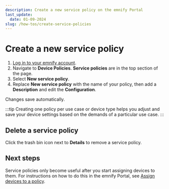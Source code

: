 ```yaml
---
description: Create a new service policy on the emnify Portal
last_update:
  date: 01-09-2024
slug: /how-tos/create-service-policies
---
```


# Create a new service policy

1. [Log in to your emnify account](https://portal.emnify.com/sign).
1. Navigate to **Device Policies**.
   **Service policies** are in the top section of the page.
1. Select **New service policy**.
1. Replace **New service policy** with the name of your policy, then add a **Description** and edit the **Configuration**.

Changes save automatically.

:::tip
Creating one policy per use case or device type helps you adjust and save your device settings based on the demands of a particular use case.
:::

## Delete a service policy

Click the trash bin icon next to **Details** to remove a service policy.

## Next steps

Service policies only become useful after you start assigning devices to them.
For instructions on how to do this in the emnify Portal, see [Assign devices to a policy](/how-tos/assign-devices-to-policies).
